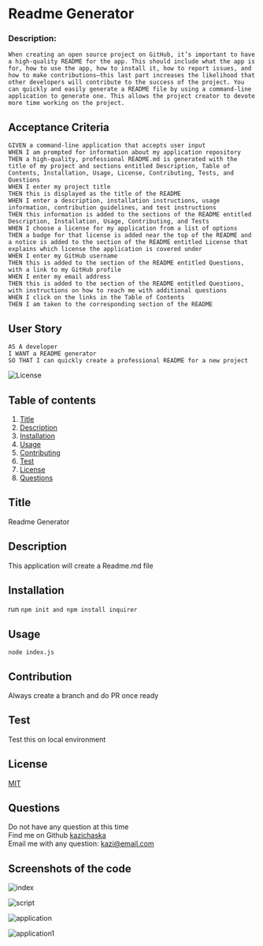 # Readme Generator

### Description:
```
When creating an open source project on GitHub, it’s important to have a high-quality README for the app. This should include what the app is for, how to use the app, how to install it, how to report issues, and how to make contributions—this last part increases the likelihood that other developers will contribute to the success of the project. You can quickly and easily generate a README file by using a command-line application to generate one. This allows the project creator to devote more time working on the project.
```

## Acceptance Criteria
```
GIVEN a command-line application that accepts user input
WHEN I am prompted for information about my application repository
THEN a high-quality, professional README.md is generated with the title of my project and sections entitled Description, Table of Contents, Installation, Usage, License, Contributing, Tests, and Questions
WHEN I enter my project title
THEN this is displayed as the title of the README
WHEN I enter a description, installation instructions, usage information, contribution guidelines, and test instructions
THEN this information is added to the sections of the README entitled Description, Installation, Usage, Contributing, and Tests
WHEN I choose a license for my application from a list of options
THEN a badge for that license is added near the top of the README and a notice is added to the section of the README entitled License that explains which license the application is covered under
WHEN I enter my GitHub username
THEN this is added to the section of the README entitled Questions, with a link to my GitHub profile
WHEN I enter my email address
THEN this is added to the section of the README entitled Questions, with instructions on how to reach me with additional questions
WHEN I click on the links in the Table of Contents
THEN I am taken to the corresponding section of the README
```
## User Story
```
AS A developer
I WANT a README generator
SO THAT I can quickly create a professional README for a new project
```


  ![License](https://img.shields.io/badge/License-MIT%20-yellow.svg)

  ## Table of contents
  1. [Title](#title)
  2. [Description](#description)
  3. [Installation](#installation)
  4. [Usage](#usage)
  5. [Contributing](#contributing)
  6. [Test](#test)
  7. [License](#license)
  8. [Questions](#questions)

  ## Title
  Readme Generator

  ## Description
  This application will create a Readme.md file

  ## Installation
  run `npm init and npm install inquirer`

  ## Usage
   `node index.js`

  ## Contribution
  Always create a branch and do PR once ready

  ## Test
  Test this on local environment

  ## License
  [MIT](https://gist.github.com/nicolasdao/a7adda51f2f185e8d2700e1573d8a633#mit-license)
  
  ## Questions
  Do not have any question at this time<br />
  Find me on Github [kazichaska](https://github.com/kazichaska)<br />
  Email me with any question: kazi@email.com <br />

## Screenshots of the code
![index](./src/images/index.png)

![script](./src/images/generatemarkdown.png)

![application](./src/images/application.png)

![application1](./src/images/application_1.png)
